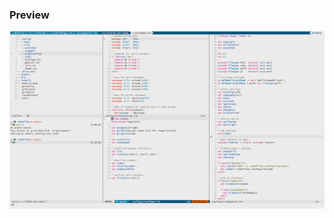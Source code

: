 ### Preview
<img src="https://github.com/markuswind/dotfiles/blob/master/assets/preview-14.08.2017.png"/>
